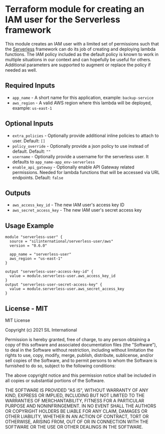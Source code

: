 # Terraform module for creating an IAM user for the Serverless framework

This module creates an IAM user with a limited set of permissions such that the 
[Serverless](https://www.serverless.com/) 
framework can do its job of creating and deploying lambda functions. The IAM policy included
as the default policy is known to work in multiple situations in our context and can hopefully
be useful for others. Additional parameters are supported to augment or replace the policy 
if needed as well. 

## Required Inputs
 - `app_name`   - A short name for this application, example: `backup-service`
 - `aws_region` - A valid AWS region where this lambda will be deployed, example: `us-east-1`

## Optional Inputs 
 - `extra_policies`     - Optionally provide additional inline policies to attach to user. Default: `[]`
 - `policy_override`    - Optionally provide a json policy to use instead of default. Default: `""`
 - `username`           - Optionally provide a username for the serverless user. It defaults to `app_name-app_env-serverless`
 - `enable_api_gateway` - Optionally enable API Gateway related permissions. 
                          Needed for lambda functions that will be accessed via URL endpoints. Default: `false` 

## Outputs
 - `aws_access_key_id`      - The new IAM user's access key ID
 - `aws_secret_access_key`  - The new IAM user's secret access key

## Usage Example

```hcl
module "serverless-user" {
  source = "silinternational/serverless-user/aws"
  version = "0.6.0"
  
  app_name = "serverless-user"
  aws_region = "us-east-1"
}

output "serverless-user-access-key-id" {
  value = module.serverless-user.aws_access_key_id
}
output "serverless-user-secret-access-key" {
  value = module.serverless-user.aws_secret_access_key
}
```


## License - MIT
MIT License

Copyright (c) 2021 SIL International

Permission is hereby granted, free of charge, to any person obtaining a copy
of this software and associated documentation files (the "Software"), to deal
in the Software without restriction, including without limitation the rights
to use, copy, modify, merge, publish, distribute, sublicense, and/or sell
copies of the Software, and to permit persons to whom the Software is
furnished to do so, subject to the following conditions:

The above copyright notice and this permission notice shall be included in all
copies or substantial portions of the Software.

THE SOFTWARE IS PROVIDED "AS IS", WITHOUT WARRANTY OF ANY KIND, EXPRESS OR
IMPLIED, INCLUDING BUT NOT LIMITED TO THE WARRANTIES OF MERCHANTABILITY,
FITNESS FOR A PARTICULAR PURPOSE AND NONINFRINGEMENT. IN NO EVENT SHALL THE
AUTHORS OR COPYRIGHT HOLDERS BE LIABLE FOR ANY CLAIM, DAMAGES OR OTHER
LIABILITY, WHETHER IN AN ACTION OF CONTRACT, TORT OR OTHERWISE, ARISING FROM,
OUT OF OR IN CONNECTION WITH THE SOFTWARE OR THE USE OR OTHER DEALINGS IN THE
SOFTWARE.